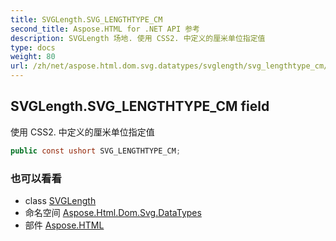 ```yaml
---
title: SVGLength.SVG_LENGTHTYPE_CM
second_title: Aspose.HTML for .NET API 参考
description: SVGLength 场地. 使用 CSS2. 中定义的厘米单位指定值
type: docs
weight: 80
url: /zh/net/aspose.html.dom.svg.datatypes/svglength/svg_lengthtype_cm/
---
```

## SVGLength.SVG_LENGTHTYPE_CM field

使用 CSS2. 中定义的厘米单位指定值

```csharp
public const ushort SVG_LENGTHTYPE_CM;
```

### 也可以看看

* class [SVGLength](../)
* 命名空间 [Aspose.Html.Dom.Svg.DataTypes](../../svglength/)
* 部件 [Aspose.HTML](../../../)


